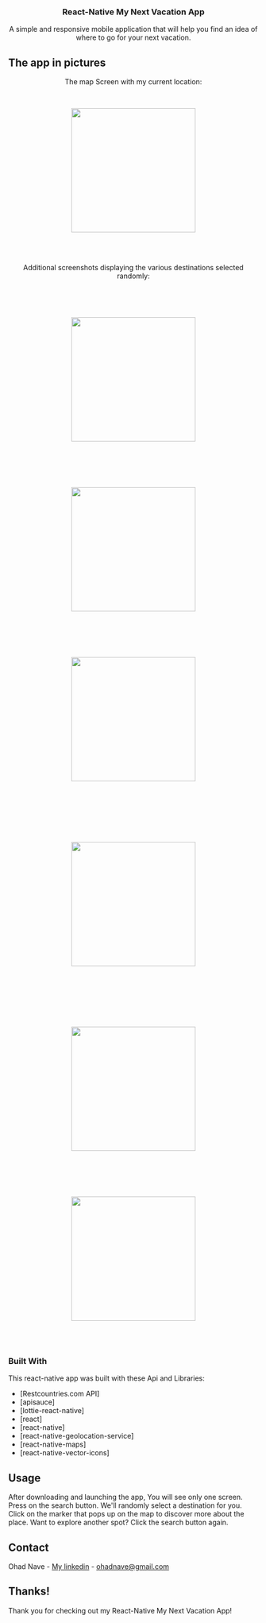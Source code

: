 
 
 
 <h3 align="center">React-Native My Next Vacation App</h3>


  <p align="center">
    A simple and responsive mobile application that will help you find an idea of where to go for your next vacation.
</p>




## The app in pictures

<p align="center">The map Screen with my current location:</p><br>
<p align="center"><img width="250" src="https://github.com/Navedms/MyNextVacation/blob/main/1.png"></p><br><br>

<p align="center">Additional screenshots displaying the various destinations selected randomly:</p><br>
<p align="center"><img style="margin: 30px;" width="250" src="https://github.com/Navedms/MyNextVacation/blob/main/2.png"></p><br><br>
<p align="center"><img width="250" src="https://github.com/Navedms/MyNextVacation/blob/main/3.png"></p><br><br>
<p align="center"><img style="margin: 30px;" width="250" src="https://github.com/Navedms/MyNextVacation/blob/main/4.png"></p><br><br>
<p align="center"><img style="margin: 30px;" width="250" src="https://github.com/Navedms/MyNextVacation/blob/main/5.png"></p><br><br>
<p align="center"><img style="margin: 30px;" width="250" src="https://github.com/Navedms/MyNextVacation/blob/main/6.png"></p><br><br>
<p align="center"><img width="250" src="https://github.com/Navedms/MyNextVacation/blob/main/7.png"></p><br><br>




### Built With

This react-native app was built with these Api and Libraries: 

* [Restcountries.com API]
* [apisauce]
* [lottie-react-native]
* [react]
* [react-native]
* [react-native-geolocation-service]
* [react-native-maps]
* [react-native-vector-icons]


## Usage

After downloading and launching the app, You will see only one screen. Press on the search button. We'll randomly select a destination for you. Click on the marker that pops up on the map to discover more about the place. Want to explore another spot? Click the search button again.



## Contact

Ohad Nave - [My linkedin](https://www.linkedin.com/in/ohadnave/) - ohadnave@gmail.com




## Thanks!
Thank you for checking out my React-Native My Next Vacation App!
